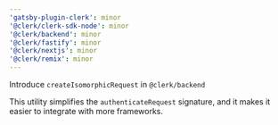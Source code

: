 ```yaml
---
'gatsby-plugin-clerk': minor
'@clerk/clerk-sdk-node': minor
'@clerk/backend': minor
'@clerk/fastify': minor
'@clerk/nextjs': minor
'@clerk/remix': minor
---
```


Introduce `createIsomorphicRequest` in `@clerk/backend`

This utility simplifies the `authenticateRequest` signature, and it makes it easier to integrate with more frameworks.
